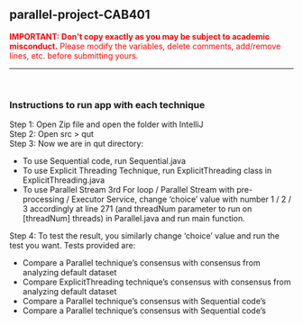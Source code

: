 ## parallel-project-CAB401

<span style="color:red">**IMPORTANT: Don't copy exactly as you may be subject to academic misconduct.** Please modify the variables, delete comments, add/remove lines, etc. before submitting yours.</span>
<hr/> 
<br/>  

### Instructions to run app with each technique  
Step 1: Open Zip file and open the folder with IntelliJ  
Step 2: Open src > qut  
Step 3: Now we are in qut directory:  
- To use Sequential code, run Sequential.java
- To use Explicit Threading Technique, run ExplicitThreading class in ExplicitThreading.java
- To use Parallel Stream 3rd For loop / Parallel Stream with pre-processing / Executor Service, change ‘choice’ value with number 1 / 2 / 3 accordingly at line 271 (and threadNum parameter to run on [threadNum] threads) in Parallel.java and run main function.   

Step 4: To test the result, you similarly change ‘choice’ value and run the test you want. Tests provided are:
- Compare a Parallel technique’s consensus with consensus from analyzing default dataset
- Compare ExplicitThreading technique’s consensus with consensus from analyzing default dataset
- Compare a Parallel technique’s consensus with Sequential code’s
- Compare a Parallel technique’s consensus with Sequential code’s 
